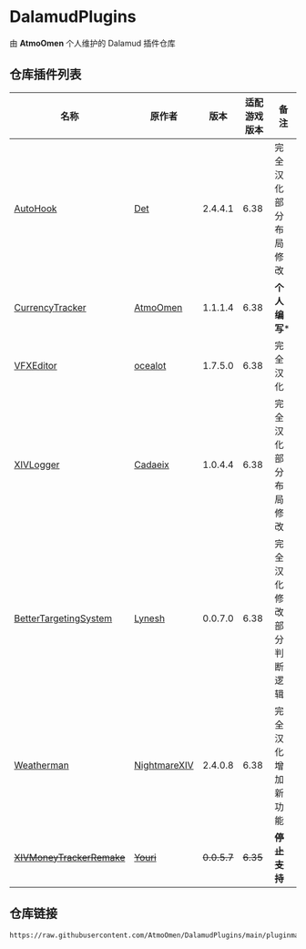 # DalamudPlugins
由 **AtmoOmen** 个人维护的 Dalamud 插件仓库

## 仓库插件列表
| 名称      | 原作者      | 版本 | 适配游戏版本 | 备注 |
|----------|----------|----------|----------|----------|
| [AutoHook](https://github.com/InitialDet/AutoHook)  | [Det](https://github.com/InitialDet)  | 2.4.4.1 | 6.38 | 完全汉化 部分布局修改 |
| [CurrencyTracker](https://github.com/AtmoOmen/CurrencyTracker)  | [AtmoOmen](https://github.com/AtmoOmen)  | 1.1.1.4 | 6.38 | **个人编写*** |
| [VFXEditor](https://github.com/0ceal0t/Dalamud-VFXEditor) | [ocealot](https://github.com/0ceal0t) | 1.7.5.0 | 6.38 | 完全汉化 |
| [XIVLogger](https://github.com/cadaeix/XIVLogger)  | [Cadaeix](https://github.com/cadaeix)  | 1.0.4.4 | 6.38 | 完全汉化 部分布局修改 |
| [BetterTargetingSystem](https://github.com/Lynesth/BetterTargetingSystem) | [Lynesh](https://github.com/Lynesth) | 0.0.7.0 | 6.38 | 完全汉化 修改部分判断逻辑 |
| [Weatherman](https://github.com/NightmareXIV/Weatherman) | [NightmareXIV](https://github.com/NightmareXIV) | 2.4.0.8 | 6.38 | 完全汉化 增加新功能 |
| [~~XIVMoneyTrackerRemake~~](https://github.com/yschuurmans/FFXIVMoneyTracker)  | [~~Youri~~](https://github.com/yschuurmans)  | ~~0.0.5.7~~ | ~~6.35~~ | ~~**停止支持**~~ |

## 仓库链接
```
https://raw.githubusercontent.com/AtmoOmen/DalamudPlugins/main/pluginmaster.json
```

